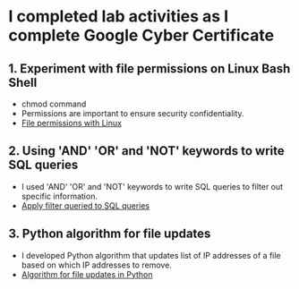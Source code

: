 # I completed lab activities as I complete Google Cyber Certificate

<h2> 1. Experiment with file permissions on Linux Bash Shell </h2>

- chmod command 
- Permissions are important to ensure security confidentiality.
- [File permissions with Linux](https://github.com/Usagitejima/Lab-activities/blob/6f7df84f987de16dc48b4c58ce84675d29b6caf5/File%20permissions%20in%20Linux.pdf)

<h2> 2. Using 'AND' 'OR' and 'NOT' keywords to write SQL queries </h2>

- I used 'AND' 'OR' and 'NOT' keywords to write SQL queries to filter out specific information.
- [Apply filter queried to SQL queries](https://github.com/Usagitejima/Lab-activities/blob/bdbe772f3e4bb0a61bf0821b8b05be27b9a3babd/Apply%20filters%20to%20SQL%20queries.pdf)

<h2> 3. Python algorithm for file updates </h2>

- I developed Python algorithm that updates list of IP addresses of a file based on which IP addresses to remove. 
- [Algorithm for file updates in Python](https://github.com/DolgormaaS/Lab-activities/blob/main/Algorithm%20for%20file%20updates%20in%20Python.pdf)

